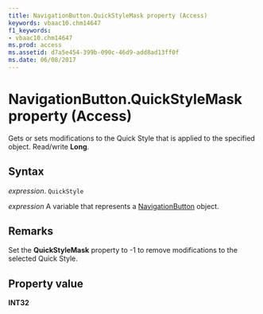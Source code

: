 ```yaml
---
title: NavigationButton.QuickStyleMask property (Access)
keywords: vbaac10.chm14647
f1_keywords:
- vbaac10.chm14647
ms.prod: access
ms.assetid: d7a5e454-399b-090c-46d9-add8ad13ff0f
ms.date: 06/08/2017
---
```



# NavigationButton.QuickStyleMask property (Access)

Gets or sets modifications to the Quick Style that is applied to the specified object. Read/write  **Long**.


## Syntax

_expression_. `QuickStyle`

_expression_ A variable that represents a [NavigationButton](Access.NavigationButton.md) object.


## Remarks

Set the  **QuickStyleMask** property to -1 to remove modifications to the selected Quick Style.


## Property value

 **INT32**


